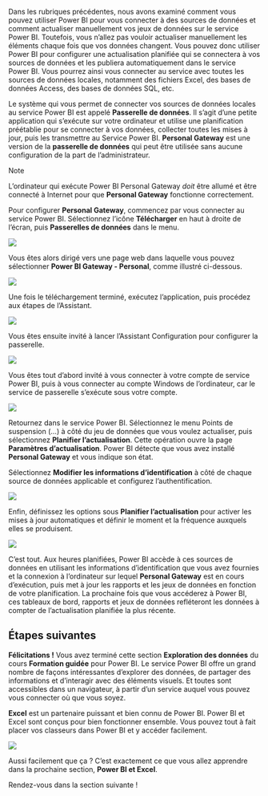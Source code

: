 Dans les rubriques précédentes, nous avons examiné comment vous pouvez utiliser Power BI pour vous connecter à des sources de données et comment actualiser manuellement vos jeux de données sur le service Power BI. Toutefois, vous n’allez pas vouloir actualiser manuellement les éléments chaque fois que vos données changent. Vous pouvez donc utiliser Power BI pour configurer une actualisation planifiée qui se connectera à vos sources de données et les publiera automatiquement dans le service Power BI. Vous pourrez ainsi vous connecter au service avec toutes les sources de données locales, notamment des fichiers Excel, des bases de données Access, des bases de données SQL, etc.

Le système qui vous permet de connecter vos sources de données locales au service Power BI est appelé **Passerelle de données**. Il s’agit d’une petite application qui s’exécute sur votre ordinateur et utilise une planification préétablie pour se connecter à vos données, collecter toutes les mises à jour, puis les transmettre au Service Power BI. **Personal Gateway** est une version de la **passerelle de données** qui peut être utilisée sans aucune configuration de la part de l’administrateur.

>[!NOTE]
>L’ordinateur qui exécute Power BI Personal Gateway *doit* être allumé et être connecté à Internet pour que **Personal Gateway** fonctionne correctement.
> 

Pour configurer **Personal Gateway**, commencez par vous connecter au service Power BI. Sélectionnez l’icône **Télécharger** en haut à droite de l’écran, puis **Passerelles de données** dans le menu.

![](media/4-6-install-configure-personal-gateway/4-6_1b.png)

Vous êtes alors dirigé vers une page web dans laquelle vous pouvez sélectionner **Power BI Gateway - Personal**, comme illustré ci-dessous.

![](media/4-6-install-configure-personal-gateway/4-6_2b.png)

Une fois le téléchargement terminé, exécutez l’application, puis procédez aux étapes de l’Assistant.

![](media/4-6-install-configure-personal-gateway/4-6_3a.png)

Vous êtes ensuite invité à lancer l’Assistant Configuration pour configurer la passerelle.

![](media/4-6-install-configure-personal-gateway/4-6_3b.png)

Vous êtes tout d’abord invité à vous connecter à votre compte de service Power BI, puis à vous connecter au compte Windows de l’ordinateur, car le service de passerelle s’exécute sous votre compte.

![](media/4-6-install-configure-personal-gateway/4-6_3c.png)

Retournez dans le service Power BI. Sélectionnez le menu Points de suspension (...) à côté du jeu de données que vous voulez actualiser, puis sélectionnez **Planifier l’actualisation**. Cette opération ouvre la page **Paramètres d’actualisation**. Power BI détecte que vous avez installé **Personal Gateway** et vous indique son état.

Sélectionnez **Modifier les informations d’identification** à côté de chaque source de données applicable et configurez l’authentification.

![](media/4-6-install-configure-personal-gateway/4-6_6.png)

Enfin, définissez les options sous **Planifier l’actualisation** pour activer les mises à jour automatiques et définir le moment et la fréquence auxquels elles se produisent.

![](media/4-6-install-configure-personal-gateway/4-6_7.png)

C’est tout. Aux heures planifiées, Power BI accède à ces sources de données en utilisant les informations d’identification que vous avez fournies et la connexion à l’ordinateur sur lequel **Personal Gateway** est en cours d’exécution, puis met à jour les rapports et les jeux de données en fonction de votre planification. La prochaine fois que vous accéderez à Power BI, ces tableaux de bord, rapports et jeux de données refléteront les données à compter de l’actualisation planifiée la plus récente.

## <a name="next-steps"></a>Étapes suivantes
**Félicitations !** Vous avez terminé cette section **Exploration des données** du cours **Formation guidée** pour Power BI. Le service Power BI offre un grand nombre de façons intéressantes d’explorer des données, de partager des informations et d’interagir avec des éléments visuels. Et toutes sont accessibles dans un navigateur, à partir d’un service auquel vous pouvez vous connecter où que vous soyez.

**Excel** est un partenaire puissant et bien connu de Power BI. Power BI et Excel sont conçus pour bien fonctionner ensemble. Vous pouvez tout à fait placer vos classeurs dans Power BI et y accéder facilement.

![](media/4-6-install-configure-personal-gateway/5-1_1.png)

Aussi facilement que ça ? C’est exactement ce que vous allez apprendre dans la prochaine section, **Power BI et Excel**.

Rendez-vous dans la section suivante !

